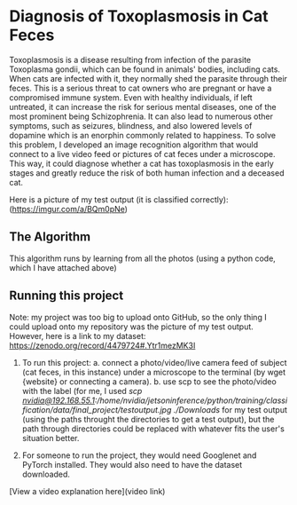 # Diagnosis of Toxoplasmosis in Cat Feces

Toxoplasmosis is a disease resulting from infection of the parasite Toxoplasma gondii, which can be found in animals' bodies, including cats. When cats are infected with it, they normally shed the parasite through their feces. 
This is a serious threat to cat owners who are pregnant or have a compromised immune system. Even with healthy individuals, if left untreated, it can increase the risk for serious mental diseases, one of the most prominent being Schizophrenia. It can also lead to numerous other symptoms, such as seizures, blindness, and also lowered levels of dopamine which is an enorphin commonly related to happiness.
To solve this problem, I developed an image recognition algorithm that would connect to a live video feed or pictures of cat feces under a microscope. This way, it could diagnose whether a cat has toxoplasmosis in the early stages and greatly reduce the risk of both human infection and a deceased cat.

Here is a picture of my test output (it is classified correctly):
(https://imgur.com/a/BQm0pNe)

## The Algorithm

This algorithm runs by learning from all the photos (using a python code, which I have attached above) 

## Running this project

Note: my project was too big to upload onto GitHub, so the only thing I could upload onto my repository was the picture of my test output. However, here is a link to my dataset: https://zenodo.org/record/4479724#.Ytr1mezMK3I

1. To run this project:
     a. connect a photo/video/live camera feed of subject (cat feces, in this instance) under a microscope to the terminal (by wget {website} or connecting a camera).
     b. use scp to see the photo/video with the label (for me, I used *scp nvidia@192.168.55.1:/home/nvidia/jetsoninference/python/training/classification/data/final_project/testoutput.jpg ./Downloads* for my test output (using the paths throught the directories to get a test output), but the path through directories could be replaced with whatever fits the user's situation better.
     
2. For someone to run the project, they would need Googlenet and PyTorch installed. They would also need to have the dataset downloaded.

[View a video explanation here](video link)

